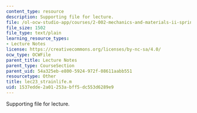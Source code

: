 ```yaml
---
content_type: resource
description: Supporting file for lecture.
file: /ol-ocw-studio-app/courses/2-002-mechanics-and-materials-ii-spring-2004/1537edde2a01253abff5dc553d6289e9_lec23_strainlife.m
file_size: 1502
file_type: text/plain
learning_resource_types:
- Lecture Notes
license: https://creativecommons.org/licenses/by-nc-sa/4.0/
ocw_type: OCWFile
parent_title: Lecture Notes
parent_type: CourseSection
parent_uid: 54a325eb-e800-5924-972f-08611aabb551
resourcetype: Other
title: lec23_strainlife.m
uid: 1537edde-2a01-253a-bff5-dc553d6289e9
---
```

Supporting file for lecture.